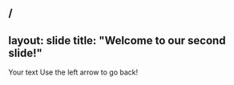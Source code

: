 /
---
layout: slide
title: "Welcome to our second slide!"
---
Your text
Use the left arrow to go back!
